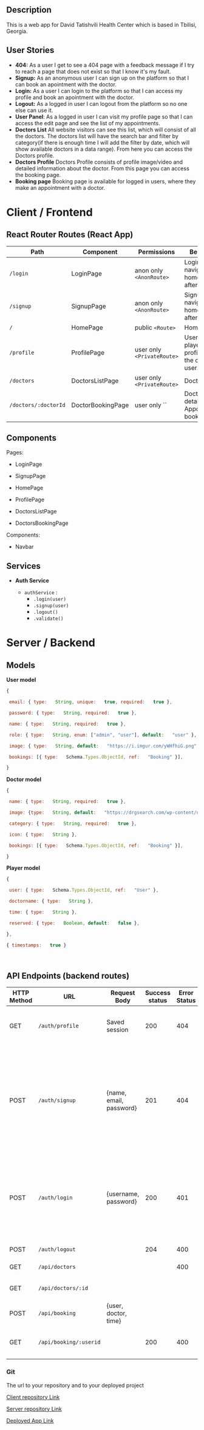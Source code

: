 ## Description

This is a web app for David Tatishvili Health Center which is based in Tbilisi, Georgia. 
## User Stories

-  **404:** As a user I get to see a 404 page with a feedback message if I try to reach a page that does not exist so that I know it's my fault.
-  **Signup:** As an anonymous user I can sign up on the platform so that I can book an apointment with the doctor.
-  **Login:** As a user I can login to the platform so that I can access my profile and book an apointment with the doctor.
-  **Logout:** As a logged in user I can logout from the platform so no one else can use it.
-  **User Panel**: As a logged in user I can visit my profile page so that I can access the edit page and see the list of my appointments.
-  **Doctors List** All website visitors can see this list, which will consist of all the doctors. The doctors list will have the search bar and filter by category(if there is enough time I will add the filter by date, which will show available doctors in a data range). From here you can access the Doctors profile.
-  **Doctors Profile** Doctors Profile consists of profile image/video and detailed information about the doctor. From this page you can access the booking page.
-  **Booking page** Booking page is available for logged in users, where they make an appointment with a doctor.






# Client / Frontend

## React Router Routes (React App)

| Path                 | Component         | Permissions                | Behavior                                          |
|----------------------|-------------------|----------------------------|---------------------------------------------------|
| `/login`             | LoginPage         | anon only `<AnonRoute>`    | Login form, navigates to home page after login.   |
| `/signup`            | SignupPage        | anon only  `<AnonRoute>`   | Signup form, navigates to home page after signup. |
| `/`                  | HomePage          | public `<Route>`           | Home page.                                        |
| `/profile`           | ProfilePage       | user only `<PrivateRoute>` | User and player profile for the current user.     |
| `/doctors`           | DoctorsListPage   | user only `<PrivateRoute>` | Doctors list.                                     |
| `/doctors/:doctorId` | DoctorBookingPage | user only ``               | Doctor details. Appointment booking.              |




## Components

Pages:

- LoginPage

- SignupPage

- HomePage

- ProfilePage

- DoctorsListPage

- DoctorsBookingPage



  

Components:

- Navbar






## Services

- **Auth Service**

  - `authService` :
    - `.login(user)`
    - `.signup(user)`
    - `.logout()`
    - `.validate()`




 


# Server / Backend


## Models

**User model**

```javascript
{

 email: { type:   String, unique:   true, required:   true },

 password: { type:   String, required:   true },

 name: { type:   String, required:   true },

 role: { type:   String, enum: ["admin", "user"], default:   "user" },

 image: { type:   String, default:   "https://i.imgur.com/yWHfhiG.png" },

 bookings: [{ type:   Schema.Types.ObjectId, ref:   "Booking" }],

}
```



**Doctor model**

```javascript
{

 name: { type:   String, required:   true },

 image: {type:   String, default:   "https://drgsearch.com/wp-content/uploads/2020/01/no-photo.png"},

 category: { type:   String, required:   true },

 icon: { type:   String },

 bookings: [{ type:   Schema.Types.ObjectId, ref:   "Booking" }],

}
```



**Player model**

```javascript
{

 user: { type:   Schema.Types.ObjectId, ref:   "User" },

 doctorname: { type:   String },

 time: { type:   String },

 reserved: { type:   Boolean, default:   false },

},

{ timestamps:   true }
```




<br>


## API Endpoints (backend routes)

| HTTP Method | URL                    | Request Body            | Success status | Error Status | Description                                                                                                                     |
|-------------|------------------------|-------------------------|----------------|--------------|---------------------------------------------------------------------------------------------------------------------------------|
| GET         | `/auth/profile    `    | Saved session           | 200            | 404          | Check if user is logged in and return profile page                                                                              |
| POST        | `/auth/signup`         | {name, email, password} | 201            | 404          | Checks if fields not empty (422) and user not exists (409), then create user with encrypted password, and store user in session |
| POST        | `/auth/login`          | {username, password}    | 200            | 401          | Checks if fields not empty (422), if user exists (404), and if password matches (404), then stores user in session              |
| POST        | `/auth/logout`         |                         | 204            | 400          | Logs out the user                                                                                                               |
| GET         | `/api/doctors`         |                         |                | 400          | Show all tournaments                                                                                                            |
| GET         | `/api/doctors/:id`     |                         |                |              | Show specific tournament                                                                                                        |
| POST        | `/api/booking`         | {user, doctor, time}    |                |              | make appointment                                                                                                                |
| GET         | `/api/booking/:userid` |                         | 200            | 400          | show bookings for a specific user                                                                                               |




### Git

The url to your repository and to your deployed project

[Client repository Link](https://github.com/giorgitrapaidze/tatishvili-client)

[Server repository Link](https://github.com/giorgitrapaidze/tatishvili-server)

[Deployed App Link](https://focused-brattain-3a9a8c.netlify.app/)

